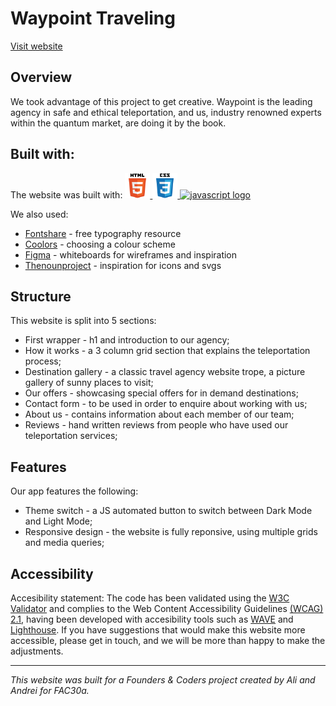 # Waypoint Traveling
[Visit website](https://fac30.github.io/ali-andrei-agency/)

## Overview
We took advantage of this project to get creative. 
Waypoint is the leading agency in safe and ethical teleportation, and us, industry renowned experts within the quantum market, are doing it by the book.

## Built with:
The website was built with:
<a href="https://www.w3.org/html/" target="_blank" rel="noreferrer"> 
<img src="https://raw.githubusercontent.com/devicons/devicon/master/icons/html5/html5-original-wordmark.svg" alt="html5" width="40" height="40"/> 
</a> 
<a href="https://www.w3schools.com/css/" target="_blank" rel="noreferrer"> 
<img src="https://raw.githubusercontent.com/devicons/devicon/master/icons/css3/css3-original-wordmark.svg" alt="css3" width="40" height="40"/>
</a> 
<a href="https://developer.mozilla.org/en-US/docs/Web/JavaScript" target="_blank" rel="noreferrer"> 
<img src="https://upload.wikimedia.org/wikipedia/commons/thumb/6/6a/JavaScript-logo.png/768px-JavaScript-logo.png" alt="javascript logo" width="40" height="40"/> 
</a> 

We also used:
* [Fontshare](https://fontshare.com/) - free typography resource
* [Coolors](https://www.coolors.co/) - choosing a colour scheme
* [Figma](https://figma.com/) - whiteboards for wireframes and inspiration
* [Thenounproject](https://thenounproject.com/) - inspiration for icons and svgs

## Structure
This website is split into 5 sections:
* First wrapper - h1 and introduction to our agency;
* How it works - a 3 column grid section that explains the teleportation process;
* Destination gallery - a classic travel agency website trope, a picture gallery of sunny places to visit;
* Our offers - showcasing special offers for in demand destinations;
* Contact form - to be used in order to enquire about working with us;
* About us - contains information about each member of our team;
* Reviews - hand written reviews from people who have used our teleportation services;

## Features 
Our app features the following:
* Theme switch - a JS automated button to switch between Dark Mode and Light Mode;
* Responsive design - the website is fully reponsive, using multiple grids and media queries;

## Accessibility 

Accesibility statement:
The code has been validated using the [W3C Validator](https://validator.w3.org/) and complies to the Web Content Accessibility Guidelines [(WCAG) 2.1](https://www.w3.org/TR/WCAG21/), having been developed with accesibility tools such as [WAVE](https://wave.webaim.org/) and [Lighthouse](https://developer.chrome.com/docs/lighthouse/overview). If you have suggestions that would make this website more accessible, please get in touch, and we will be more than happy to make the adjustments.

- - - 
_This website was built for a Founders & Coders project created by Ali and Andrei for FAC30a._

